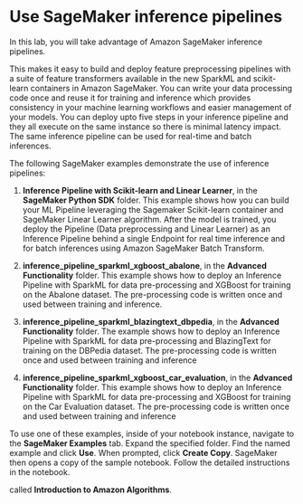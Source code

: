 # Use SageMaker inference pipelines

In this lab, you will take advantage of Amazon SageMaker inference pipelines.

This makes it easy to build and deploy feature preprocessing pipelines with a suite of feature transformers available in the new SparkML and scikit-learn containers in Amazon SageMaker. You can write your data processing code once and reuse it for training and inference which provides consistency in your machine learning workflows and easier management of your models. You can deploy upto five steps in your inference pipeline and they all execute on the same instance so there is minimal latency impact. The same inference pipeline can be used for real-time and batch inferences.

The following SageMaker examples demonstrate the use of inference pipelines:

1. **Inference Pipeline with Scikit-learn and Linear Learner**, in the **SageMaker Python SDK** folder. This example shows how you can build your ML Pipeline leveraging the Sagemaker Scikit-learn container and SageMaker Linear Learner algorithm. After the model is trained, you deploy the Pipeline (Data preprocessing and Linear Learner) as an Inference Pipeline behind a single Endpoint for real time inference and for batch inferences using Amazon SageMaker Batch Transform.

2. **inference_pipeline_sparkml_xgboost_abalone**, in the **Advanced Functionality** folder. This example shows how to deploy an Inference Pipeline with SparkML for data pre-processing and XGBoost for training on the Abalone dataset. The pre-processing code is written once and used between training and inference.

3. **inference_pipeline_sparkml_blazingtext_dbpedia**, in the **Advanced Functionality** folder. The example shows how to deploy an Inference Pipeline with SparkML for data pre-processing and BlazingText for training on the DBPedia dataset. The pre-processing code is written once and used between training and inference

4. **inference_pipeline_sparkml_xgboost_car_evaluation**, in the **Advanced Functionality** folder. This example shows how to deploy an Inference Pipeline with SparkML for data pre-processing and XGBoost for training on the Car Evaluation  dataset. The pre-processing code is written once and used between training and inference

To use one of these examples, inside of your notebook instance, navigate to the **SageMaker Examples** tab. Expand the specified folder. Find the named example and click **Use**.  When prompted, click **Create Copy**. SageMaker then opens a copy of the sample notebook. Follow the detailed instructions in the notebook.

called **Introduction to Amazon Algorithms**.
